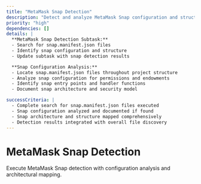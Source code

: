 ```yaml
---
title: "MetaMask Snap Detection"
description: "Detect and analyze MetaMask Snap configuration and structure"
priority: "high"
dependencies: []
details: |
  **MetaMask Snap Detection Subtask:**
  - Search for snap.manifest.json files
  - Identify snap configuration and structure
  - Update subtask with snap detection results

  **Snap Configuration Analysis:**
  - Locate snap.manifest.json files throughout project structure
  - Analyze snap configuration for permissions and endowments
  - Identify snap entry points and handler functions
  - Document snap architecture and security model

successCriteria: |
  - Complete search for snap.manifest.json files executed
  - Snap configuration analyzed and documented if found
  - Snap architecture and structure mapped comprehensively
  - Detection results integrated with overall file discovery
---
```


# MetaMask Snap Detection

Execute MetaMask Snap detection with configuration analysis and architectural mapping.

